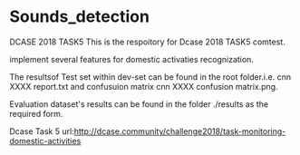 # Sounds_detection
DCASE 2018 TASK5 
This is the respoitory for Dcase 2018 TASK5 comtest.

implement several features for domestic activaties recognization.


The resultsof Test set within dev-set  can be found in the root folder.i.e. cnn XXXX report.txt and confusuion matrix cnn XXXX confusion matrix.png.




Evaluation dataset's results can be found in the folder ./results as the required form.


Dcase Task 5 url:http://dcase.community/challenge2018/task-monitoring-domestic-activities
